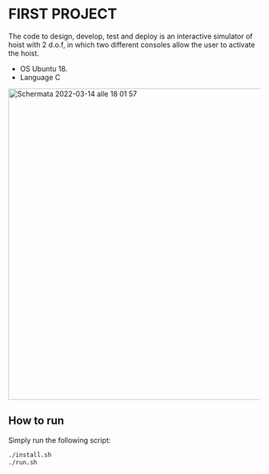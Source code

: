 # FIRST PROJECT

The code to design, develop, test and deploy is an interactive simulator of hoist with 2 d.o.f, in which two different consoles allow the user to activate the hoist.
- OS Ubuntu 18.
- Language C

<img width="621" alt="Schermata 2022-03-14 alle 18 01 57" src="https://user-images.githubusercontent.com/80604899/158223146-0bf1b79e-1e55-4f89-b7d8-c37bcfca8b62.png">

## How to run

Simply run  the following script:

```bash
./install.sh 
./run.sh
```
